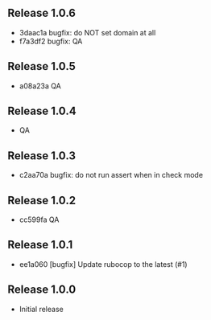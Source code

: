 ## Release 1.0.6

* 3daac1a bugfix: do NOT set domain at all
* f7a3df2 bugfix: QA

## Release 1.0.5

* a08a23a QA

## Release 1.0.4

* QA

## Release 1.0.3

* c2aa70a bugfix: do not run assert when in check mode

## Release 1.0.2

* cc599fa QA

## Release 1.0.1

* ee1a060 [bugfix] Update rubocop to the latest (#1)

## Release 1.0.0

* Initial release
